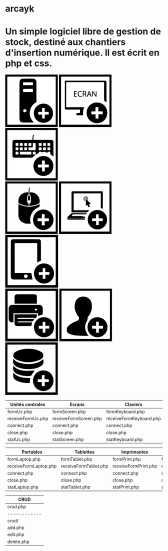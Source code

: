 # arcayk



 Un simple logiciel libre de gestion de stock, destiné aux chantiers d'insertion numérique. Il est écrit en php et css.
 ==

![img](https://github.com/N0r3f/arcayk/blob/main/doc/img/uc.png) 
![img](https://github.com/N0r3f/arcayk/blob/main/doc/img/screen.png)
![img](https://github.com/N0r3f/arcayk/blob/main/doc/img/keyboard.png)  
![img](https://github.com/N0r3f/arcayk/blob/main/doc/img/mouse.png)
![img](https://github.com/N0r3f/arcayk/blob/main/doc/img/laptop.png)
![img](https://github.com/N0r3f/arcayk/blob/main/doc/img/tablet.png)  
![img](https://github.com/N0r3f/arcayk/blob/main/doc/img/print.png)
![img](https://github.com/N0r3f/arcayk/blob/main/doc/img/adh.png)
![img](https://github.com/N0r3f/arcayk/blob/main/doc/img/crud.png)

Unités centrales | Ecrans | Claviers | Souris | /  
------------- | ------------- | ------------- | ------------- |------------
formUc.php | formScreen.php | formKeyboard.php | formMouse.php | ↓
receiveFormUc.php | receiveFormScreen.php | receiveFormKeyboard.php | receiveFormMouse.php | ↓  
connect.php | connect.php | connect.php | connect.php | ↓
close.php | close.php | close.php | close.php | ↓
statUc.php | statScreen.php | statKeyboard.php | statMouse.php | / 

Portables | Tablettes | Imprimantes | Adhérents | / 
------------- | ------------- | ------------- | ------------- | -------------
formLaptop.php | formTablet.php | formPrint.php | formAdh.php | ↓
receiveFormLaptop.php | receiveFormTablet.php  | receiveFormPrint.php | receiveFormAdh.php | ↓ 
connect.php | connect.php | connect.php | connect.php | ↓
close.php | close.php | close.php | close.php | ↓
statLaptop.php | statTablet.php | statPrint.php | statAdh.php | / 

CRUD |
------------- |
crud.php | / 
------------ | ------------
crud/ | ↓
add.php | ↓
edit.php | ↓
delete.php | /
